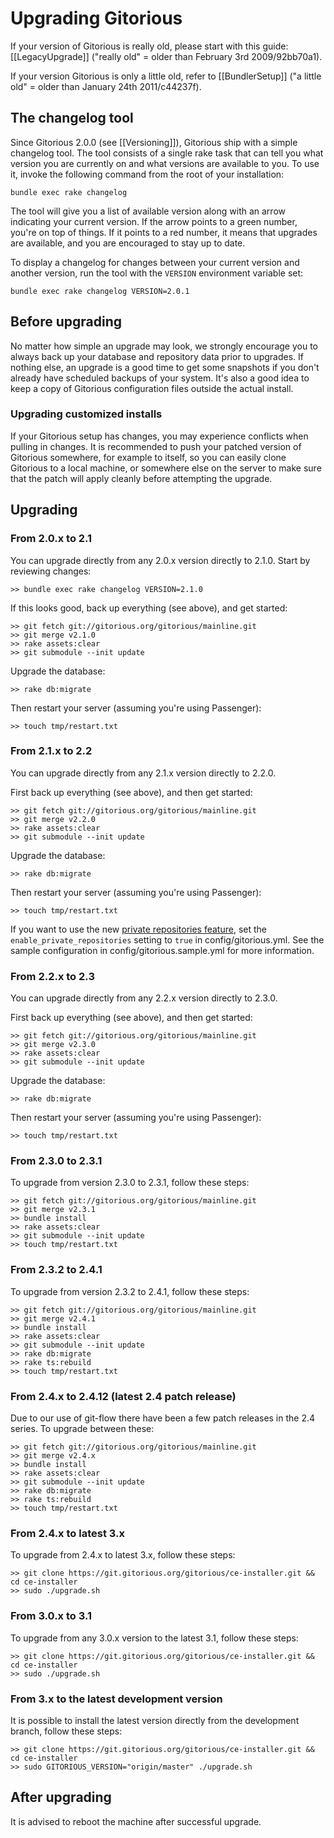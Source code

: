 # Upgrading Gitorious

If your version of Gitorious is really old, please start with this guide: [[LegacyUpgrade]] ("really old" = older than February 3rd 2009/92bb70a1).

If your version Gitorious is only a little old, refer to [[BundlerSetup]] ("a little old" = older than January 24th 2011/c44237f).

## The changelog tool

Since Gitorious 2.0.0 (see [[Versioning]]), Gitorious ship with a simple 
changelog tool. The tool consists of a single rake task that can tell you what version you are currently on and what versions are available to you. To use it, invoke the following command from the root of your installation:

    bundle exec rake changelog

The tool will give you a list of available version along with an arrow indicating your current version. If the arrow points to a green number, you're on top of things. If it points to a red number, it means that upgrades are available, and you are encouraged to stay up to date.

To display a changelog for changes between your current version and another version, run the tool with the `VERSION` environment variable set:

    bundle exec rake changelog VERSION=2.0.1

## Before upgrading

No matter how simple an upgrade may look, we strongly encourage you to always back up your database and repository data prior to upgrades. If nothing else, an upgrade is a good time to get some snapshots if you don't already have scheduled backups of your system. It's also a good idea to keep a copy of Gitorious configuration files outside the actual install.

### Upgrading customized installs

If your Gitorious setup has changes, you may experience conflicts when pulling in changes. It is recommended to push your patched version of Gitorious somewhere, for example to itself, so you can easily clone Gitorious to a local machine, or somewhere else on the server to make sure that the patch will apply cleanly before attempting the upgrade.

## Upgrading

### From 2.0.x to 2.1

You can upgrade directly from any 2.0.x version directly to 2.1.0. Start by reviewing changes:

    >> bundle exec rake changelog VERSION=2.1.0

If this looks good, back up everything (see above), and get started:

    >> git fetch git://gitorious.org/gitorious/mainline.git
    >> git merge v2.1.0
    >> rake assets:clear
    >> git submodule --init update

Upgrade the database:

    >> rake db:migrate

Then restart your server (assuming you're using Passenger):

    >> touch tmp/restart.txt

### From 2.1.x to 2.2

You can upgrade directly from any 2.1.x version directly to 2.2.0.

First back up everything (see above), and then get started:

    >> git fetch git://gitorious.org/gitorious/mainline.git
    >> git merge v2.2.0
    >> rake assets:clear
    >> git submodule --init update

Upgrade the database:

    >> rake db:migrate

Then restart your server (assuming you're using Passenger):

    >> touch tmp/restart.txt

If you want to use the new [private repositories feature](https://gitorious.org/gitorious/pages/PrivateRepositories), set the `enable_private_repositories` setting to `true` in config/gitorious.yml. See the sample configuration in config/gitorious.sample.yml for more information.

### From 2.2.x to 2.3

You can upgrade directly from any 2.2.x version directly to 2.3.0.

First back up everything (see above), and then get started:

    >> git fetch git://gitorious.org/gitorious/mainline.git
    >> git merge v2.3.0
    >> rake assets:clear
    >> git submodule --init update

Upgrade the database:

    >> rake db:migrate

Then restart your server (assuming you're using Passenger):

    >> touch tmp/restart.txt

### From 2.3.0 to 2.3.1

To upgrade from version 2.3.0 to 2.3.1, follow these steps:

    >> git fetch git://gitorious.org/gitorious/mainline.git
    >> git merge v2.3.1
    >> bundle install
    >> rake assets:clear
    >> git submodule --init update
    >> touch tmp/restart.txt

### From 2.3.2 to 2.4.1

To upgrade from version 2.3.2 to 2.4.1, follow these steps:

    >> git fetch git://gitorious.org/gitorious/mainline.git
    >> git merge v2.4.1
    >> bundle install
    >> rake assets:clear
    >> git submodule --init update
    >> rake db:migrate
    >> rake ts:rebuild
    >> touch tmp/restart.txt

### From 2.4.x to 2.4.12 (latest 2.4 patch release)

Due to our use of git-flow there have been a few patch releases in the 2.4 series. To upgrade between these:

    >> git fetch git://gitorious.org/gitorious/mainline.git
    >> git merge v2.4.x
    >> bundle install
    >> rake assets:clear
    >> git submodule --init update
    >> rake db:migrate
    >> rake ts:rebuild
    >> touch tmp/restart.txt

### From 2.4.x to latest 3.x

To upgrade from 2.4.x to latest 3.x, follow these steps:

    >> git clone https://git.gitorious.org/gitorious/ce-installer.git && cd ce-installer
    >> sudo ./upgrade.sh

### From 3.0.x to 3.1

To upgrade from any 3.0.x version to the latest 3.1, follow these steps:

    >> git clone https://git.gitorious.org/gitorious/ce-installer.git && cd ce-installer
    >> sudo ./upgrade.sh

### From 3.x to the latest development version

It is possible to install the latest version directly from the development branch,  follow these steps:

    >> git clone https://git.gitorious.org/gitorious/ce-installer.git && cd ce-installer
    >> sudo GITORIOUS_VERSION="origin/master" ./upgrade.sh

## After upgrading

It is advised to reboot the machine after successful upgrade.